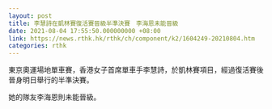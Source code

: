 ```yaml
---
layout: post
title: 李慧詩在凱林賽復活賽晉級半準決賽　李海恩未能晉級
date: 2021-08-04 17:55:50.000000000 +08:00
link: https://news.rthk.hk/rthk/ch/component/k2/1604249-20210804.htm
categories: rthk
---
```


東京奧運場地單車賽，香港女子首席單車手李慧詩，於凱林賽項目，經過復活賽後晉身明日舉行的半準決賽。

她的隊友李海恩則未能晉級。
